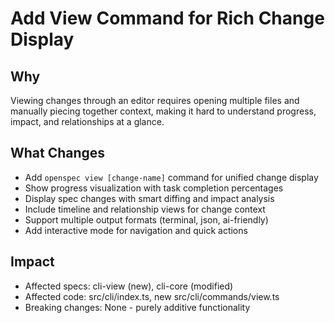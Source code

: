 # Add View Command for Rich Change Display

## Why
Viewing changes through an editor requires opening multiple files and manually piecing together context, making it hard to understand progress, impact, and relationships at a glance.

## What Changes
- Add `openspec view [change-name]` command for unified change display
- Show progress visualization with task completion percentages
- Display spec changes with smart diffing and impact analysis
- Include timeline and relationship views for change context
- Support multiple output formats (terminal, json, ai-friendly)
- Add interactive mode for navigation and quick actions

## Impact
- Affected specs: cli-view (new), cli-core (modified)
- Affected code: src/cli/index.ts, new src/cli/commands/view.ts
- Breaking changes: None - purely additive functionality